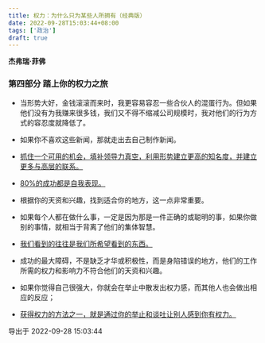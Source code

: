 ```yaml
---
title: 权力：为什么只为某些人所拥有（经典版）
date: 2022-09-28T15:03:44+08:00
tags: ['政治']
draft: true
---
```


**杰弗瑞·菲佛**

### 第四部分 踏上你的权力之旅

* 当形势大好，金钱滚滚而来时，我更容易容忍一些合伙人的混蛋行为。但如果他们没有为我赚来很多钱，我们又不得不缩减公司规模时，我对他们的行为方式的容忍度就降低了。

* 如果你不喜欢这些新闻，那就走出去自己制作新闻。

* [抓住一个可用的机会，填补领导力真空，利用形势建立更高的知名度，并建立更多与高层的联系。]()

* [80%的成功都是自我表现。]()

* 根据你的天资和兴趣，找到适合你的地方，这一点非常重要。

* 如果每个人都在做什么事，一定是因为那是一件正确的或聪明的事，如果你做别的事情，就相当于背离了他们的集体智慧。

* [我们看到的往往是我们所希望看到的东西。]()

* 成功的最大障碍，不是缺乏才华或积极性，而是身陷错误的地方，他们的工作所需的权力和影响力不符合他们的天资和兴趣。

* 如果你觉得自己很强大，你就会在举止中散发出权力感，而其他人也会做出相应的反应；

* [获得权力的方法之一，就是通过你的举止和谈吐让别人感到你有权力。]()

导出于 2022-09-28 15:03:44

